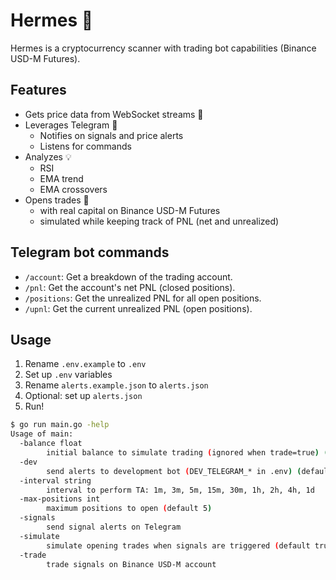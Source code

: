 # Hermes 💎
Hermes is a cryptocurrency scanner with trading bot capabilities (Binance USD-M Futures).

## Features
- Gets price data from WebSocket streams 🔌
- Leverages Telegram 🔔
  - Notifies on signals and price alerts
  - Listens for commands
- Analyzes 💡
  - RSI
  - EMA trend
  - EMA crossovers
- Opens trades 💸
  - with real capital on Binance USD-M Futures
  - simulated while keeping track of PNL (net and unrealized)

## Telegram bot commands
- `/account`: Get a breakdown of the trading account.
- `/pnl`: Get the account's net PNL (closed positions).
- `/positions`: Get the unrealized PNL for all open positions.
- `/upnl`: Get the current unrealized PNL (open positions).

## Usage
1. Rename `.env.example` to `.env`
2. Set up `.env` variables
3. Rename `alerts.example.json` to `alerts.json`
4. Optional: set up `alerts.json`
5. Run!

```bash
$ go run main.go -help
Usage of main:
  -balance float
        initial balance to simulate trading (ignored when trade=true) (default 1000)
  -dev
        send alerts to development bot (DEV_TELEGRAM_* in .env) (default true)
  -interval string
        interval to perform TA: 1m, 3m, 5m, 15m, 30m, 1h, 2h, 4h, 1d
  -max-positions int
        maximum positions to open (default 5)
  -signals
        send signal alerts on Telegram
  -simulate
        simulate opening trades when signals are triggered (default true)
  -trade
        trade signals on Binance USD-M account
```